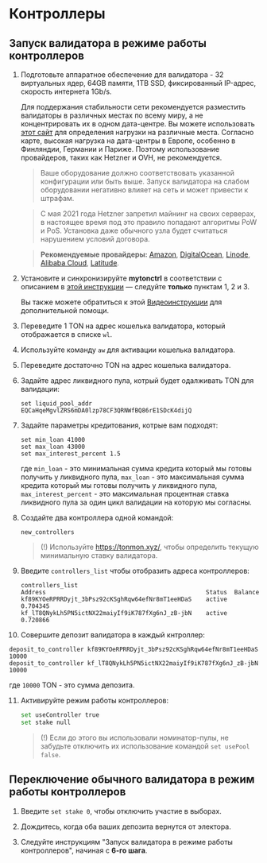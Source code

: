 # Контроллеры

## Запуск валидатора в режиме работы контроллеров

1. Подготовьте аппаратное обеспечение для валидатора - 32 виртуальных ядер, 64GB памяти, 1TB SSD, фиксированный IP-адрес, скорость интернета 1Gb/s.

   Для поддержания стабильности сети рекомендуется разместить валидаторы в различных местах по всему миру, а не концентрировать их в одном дата-центре. Вы можете использовать [этот сайт](https://status.toncenter.com/) для определения нагрузки на различные места. Согласно карте, высокая нагрузка на дата-центры в Европе, особенно в Финляндии, Германии и Париже. Поэтому использование провайдеров, таких как Hetzner и OVH, не рекомендуется.

   > Ваше оборудование должно соответствовать указанной конфигурации или быть выше. Запуск валидатора на слабом оборудовании негативно влияет на сеть и может привести к штрафам.

   > С мая 2021 года Hetzner запретил майнинг на своих серверах, в настоящее время под это правило попадают алгоритмы PoW и PoS. Установка даже обычного узла будет считаться нарушением условий договора.

   > **Рекомендуемые провайдеры:** [Amazon](https://aws.amazon.com/), [DigitalOcean](https://www.digitalocean.com/), [Linode](https://www.linode.com/), [Alibaba Cloud](https://alibabacloud.com/), [Latitude](https://www.latitude.sh/).

2. Установите и синхронизируйте **mytonctrl** в соответствии с описанием в [этой инструкции](https://github.com/ton-blockchain/mytonctrl/blob/master/docs/ru/manual-ubuntu.md) — следуйте **только** пунктам 1, 2 и 3.

   Вы также можете обратиться к этой [Видеоинструкции](https://ton.org/docs/#/nodes/run-node) для дополнительной помощи.

3. Переведите 1 TON на адрес кошелька валидатора, который отображается в списке `wl`.

4. Используйте команду `aw` для активации кошелька валидатора.

5. Переведите достаточно TON на адрес кошелька валидатора.

6. Задайте адрес ликвидного пула, котрый будет одалживать TON для валидации:
	```
	set liquid_pool_addr EQCaHqeMgvlZRS6mDA0lzp78CF3QRNWfBQ86rE1SDcK4dijQ
	```

7. Задайте параметры кредитования, котрые вам подходят:
	```
	set min_loan 41000
	set max_loan 43000
	set max_interest_percent 1.5
	```
	
	где `min_loan` - это минимальная сумма кредита который мы готовы получить у ликвидного пула,
	`max_loan` - это максимальная сумма кредита который мы готовы получить у ликвидного пула,
	`max_interest_percent` - это максимальная процентная ставка ликвидного пула за один цикл валидации на которую мы согласны.

8. Создайте два контроллера одной командой:
   
   ```
   new_controllers
   ```

   > (!) Используйте https://tonmon.xyz/, чтобы определить текущую минимальную ставку валидатора.

9. Введите `controllers_list` чтобы отобразить адреса контроллеров:

   ```
   controllers_list
   Address                                             Status  Balance
   kf89KYOeRPRRDyjt_3bPsz92cKSghRqw64efNr8mT1eeHDaS    active  0.704345
   kf_lT8QNykLh5PN5ictNX22maiyIf9iK787fXg6nJ_zB-jbN    active  0.720866
   ```

10. Совершите депозит валидатора в каждый кнтроллер:
   
   ```
   deposit_to_controller kf89KYOeRPRRDyjt_3bPsz92cKSghRqw64efNr8mT1eeHDaS 10000
   deposit_to_controller kf_lT8QNykLh5PN5ictNX22maiyIf9iK787fXg6nJ_zB-jbN 10000
   ```
   
   где `10000` TON - это сумма депозита.

11. Активируйте режим работы контроллеров:

    ```bash
    set useController true
    set stake null
    ```
	
	> (!) Если до этого вы использовали номинатор-пулы, не забудьте отключить их использование командой `set usePool false`.


## Переключение обычного валидатора в режим работы контроллеров

1. Введите `set stake 0`, чтобы отключить участие в выборах.

2. Дождитесь, когда оба ваших депозита вернутся от электора.

3. Следуйте инструкциям "Запуск валидатора в режиме работы контроллеров", начиная с **6-го шага**.